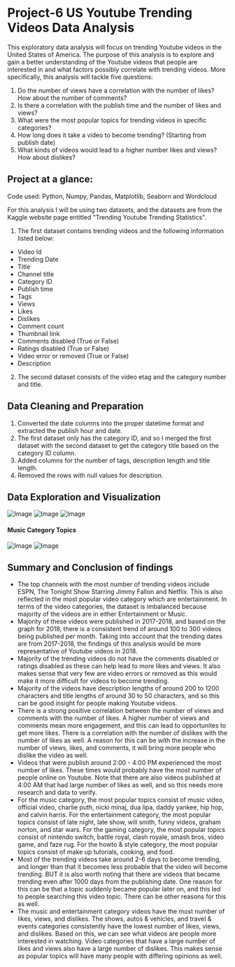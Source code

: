 # Project-6 US Youtube Trending Videos Data Analysis

This exploratory data analysis will focus on trending Youtube videos in the United States of America. The purpose of this analysis is to explore and gain a better understanding of the Youtube videos that people are interested in and what factors possibly correlate with trending videos. More specifically, this analysis will tackle five questions:

1. Do the number of views have a correlation with the number of likes? How about the number of comments?
2. Is there a correlation with the publish time and the number of likes and views?
3. What were the most popular topics for trending videos in specific categories?
4. How long does it take a video to become trending? (Starting from publish date)
5. What kinds of videos would lead to a higher number likes and views? How about dislikes?

## Project at a glance:
Code used: Python, Numpy, Pandas, Matplotlib, Seaborn and Wordcloud

For this analysis I will be using two datasets, and the datasets are from the Kaggle website page entitled "Trending Youtube Trending Statistics". 

1. The first dataset contains trending videos and the following information listed below:

* Video Id
* Trending Date
* Title
* Channel title
* Category ID
* Publish time
* Tags
* Views
* Likes
* Dislikes
* Comment count
* Thumbnail link
* Comments disabled (True or False)
* Ratings disabled (True or False)
* Video error or removed (True or False)
* Description

2. The second dataset consists of the video etag and the category number and title.

## Data Cleaning and Preparation
1. Converted the date columns into the proper datetime format and extracted the publish hour and date.
2. The first dataset only has the category ID, and so I merged the first dataset with the second dataset to get the category title based on the category ID column.
3. Added columns for the number of tags, description length and title length.
4. Removed the rows with null values for description.

## Data Exploration and Visualization
![Image](https://github.com/rafationgson/Project-6/blob/master/data.py/yt-channels.png)
![Image](https://github.com/rafationgson/Project-6/blob/master/data.py/yt-cat.png)
![Image](https://github.com/rafationgson/Project-6/blob/master/data.py/yt-scatter.png)
#### Music Category Topics
![Image](https://github.com/rafationgson/Project-6/blob/master/data.py/yt-music.png)
![Image](https://github.com/rafationgson/Project-6/blob/master/data.py/yt-cat-likes.png)

## Summary and Conclusion of findings
* The top channels with the most number of trending videos include ESPN, The Tonight Show Starring Jimmy Fallon and Netflix. This is also reflected in the most popular video category which are entertainment. In terms of the video categories, the dataset is imbalanced because majority of the videos are in either Entertainment or Music.
* Majority of these videos were published in 2017-2018, and based on the graph for 2018, there is a consistent trend of around 100 to 300 videos being published per month. Taking into account that the trending dates are from 2017-2018, the findings of this analysis would be more representative of Youtube videos in 2018.
* Majority of the trending videos do not have the comments disabled or ratings disabled as these can help lead to more likes and views. It also makes sense that very few are video errors or removed as this would make it more difficult for videos to become trending.
* Majority of the videos have description lengths of around 200 to 1200 characters and title lengths of around 30 to 50 characters, and so this can be good insight for people making Youtube videos.
* There is a strong positive correlation between the number of views and comments with the number of likes. A higher number of views and comments mean more engagement, and this can lead to opportunites to get more likes. There is a correlation with the number of dislikes with the number of likes as well. A reason for this can be with the increase in the number of views, likes, and comments, it will bring more people who dislike the video as well.
* Videos that were publish around 2:00 - 4:00 PM experienced the most number of likes. These times would probably have the most number of people online on Youtube. Note that there are also videos published at 4:00 AM that had large number of likes as well, and so this needs more research and data to verify.
* For the music category, the most popular topics consist of music video, official video, charlie puth, nicki minaj, dua lipa, daddy yankee, hip hop, and calvin harris. For the entertainment category, the most popular topics consist of late night, late show, will smith, funny videos, graham norton, and star wars. For the gaming category, the most popular topics consist of nintendo switch, battle royal, clash royale, smash bros, video game, and faze rug. For the howto & style category, the most popular topics consist of make up tutorials, cooking, and food.
* Most of the trending videos take around 2-6 days to become trending, and longer than that it becomes less probable that the video will become trending. BUT it is also worth noting that there are videos that became trending even after 1000 days from the publishing date. One reason for this can be that a topic suddenly became popular later on, and this led to people searching this video topic. There can be other reasons for this as well.
* The music and entertainment category videos have the most number of likes, views, and dislikes. The shows, autos & vehicles, and travel & events categories consistently have the lowest number of likes, views, and dislikes. Based on this, we can see what videos are people more interested in watching. Video categories that have a large number of likes and views also have a large number of dislikes. This makes sense as popular topics will have many people with differing opinions as well.
